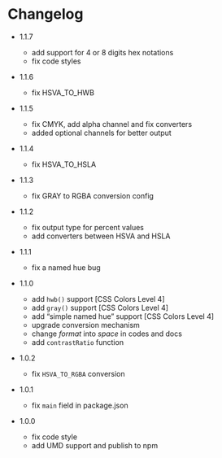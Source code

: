# Changelog
* 1.1.7
    - add support for 4 or 8 digits hex notations
    - fix code styles

* 1.1.6
    - fix HSVA_TO_HWB

* 1.1.5
    - fix CMYK, add alpha channel and fix converters
    - added optional channels for better output

* 1.1.4
    - fix HSVA_TO_HSLA

* 1.1.3
    - fix GRAY to RGBA conversion config

* 1.1.2
    - fix output type for percent values
    - add converters between HSVA and HSLA

* 1.1.1
    - fix a named hue bug

* 1.1.0
    - add `hwb()` support [CSS Colors Level 4]
    - add `gray()` support [CSS Colors Level 4]
    - add “simple named hue” support [CSS Colors Level 4]
    - upgrade conversion mechanism
    - change *format* into *space* in codes and docs
    - add `contrastRatio` function

* 1.0.2
    - fix `HSVA_TO_RGBA` conversion

* 1.0.1
    - fix `main` field in package.json

* 1.0.0
    - fix code style
    - add UMD support and publish to npm

